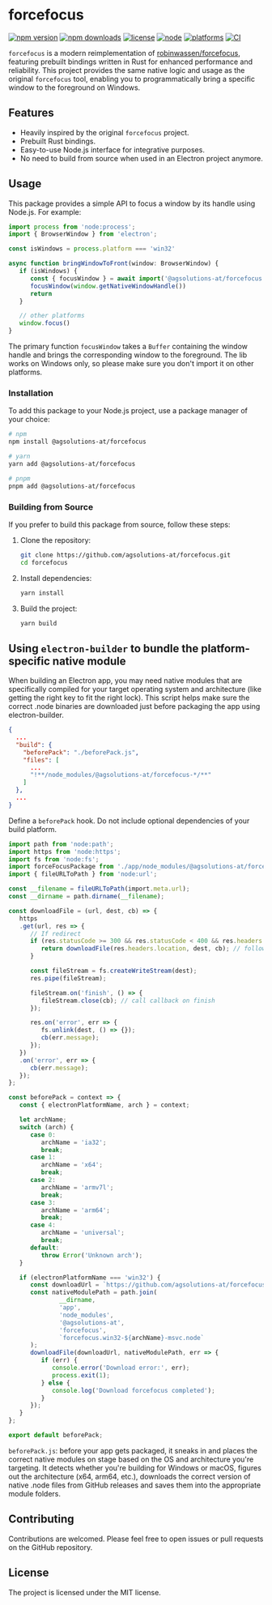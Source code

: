 # forcefocus

[![npm version](https://img.shields.io/npm/v/@agsolutions-at/forcefocus.svg)](https://www.npmjs.com/package/@agsolutions-at/forcefocus)
[![npm downloads](https://img.shields.io/npm/dm/@agsolutions-at/forcefocus.svg)](https://www.npmjs.com/package/@agsolutions-at/forcefocus)
[![license](https://img.shields.io/npm/l/@agsolutions-at/forcefocus.svg)](./LICENSE)
[![node](https://img.shields.io/node/v/@agsolutions-at/forcefocus)](https://nodejs.org)
[![platforms](https://img.shields.io/badge/platforms-Windows-blue)](#)
[![CI](https://github.com/agsolutions-at/forcefocus/actions/workflows/CI.yml/badge.svg)](https://github.com/agsolutions-at/forcefocus/actions/workflows/CI.yml)

`forcefocus` is a modern reimplementation of [robinwassen/forcefocus](https://github.com/robinwassen/forcefocus), featuring prebuilt bindings written
in Rust for enhanced performance and reliability. This project provides the same native logic and usage as the original `forcefocus` tool, enabling
you to programmatically bring a specific window to the foreground on Windows.

## Features

- Heavily inspired by the original `forcefocus` project.
- Prebuilt Rust bindings.
- Easy-to-use Node.js interface for integrative purposes.
- No need to build from source when used in an Electron project anymore.

## Usage

This package provides a simple API to focus a window by its handle using Node.js. For example:

```typescript
import process from 'node:process';
import { BrowserWindow } from 'electron';

const isWindows = process.platform === 'win32'

async function bringWindowToFront(window: BrowserWindow) {
   if (isWindows) {
      const { focusWindow } = await import('@agsolutions-at/forcefocus')
      focusWindow(window.getNativeWindowHandle())
      return
   }

   // other platforms
   window.focus()
}
```

The primary function `focusWindow` takes a `Buffer` containing the window handle and brings the corresponding window to the foreground.
The lib works on Windows only, so please make sure you don't import it on other platforms.

### Installation

To add this package to your Node.js project, use a package manager of your choice:

```bash
# npm
npm install @agsolutions-at/forcefocus

# yarn
yarn add @agsolutions-at/forcefocus

# pnpm
pnpm add @agsolutions-at/forcefocus
```

### Building from Source

If you prefer to build this package from source, follow these steps:

1. Clone the repository:
   ```bash
   git clone https://github.com/agsolutions-at/forcefocus.git
   cd forcefocus
   ```
2. Install dependencies:
   ```bash
   yarn install
   ```
3. Build the project:
   ```bash
   yarn build
   ```

## Using `electron-builder` to bundle the platform-specific native module

When building an Electron app, you may need native modules that are specifically compiled for your target operating system and architecture (like
getting the right key to fit the right lock). This script helps make sure the correct .node binaries are downloaded just before packaging the app
using electron-builder.

```json file=./package.json
{
  ...
  "build": {
    "beforePack": "./beforePack.js",
    "files": [
      ...
      "!**/node_modules/@agsolutions-at/forcefocus-*/**"
    ]
  },
  ...
}
```

Define a `beforePack` hook. Do not include optional dependencies of your build platform.

```typescript file=./beforePack.js
import path from 'node:path';
import https from 'node:https';
import fs from 'node:fs';
import forceFocusPackage from './app/node_modules/@agsolutions-at/forcefocus/package.json' with { type: 'json' };
import { fileURLToPath } from 'node:url';

const __filename = fileURLToPath(import.meta.url);
const __dirname = path.dirname(__filename);

const downloadFile = (url, dest, cb) => {
   https
   .get(url, res => {
      // If redirect
      if (res.statusCode >= 300 && res.statusCode < 400 && res.headers.location) {
         return downloadFile(res.headers.location, dest, cb); // follow redirect
      }

      const fileStream = fs.createWriteStream(dest);
      res.pipe(fileStream);

      fileStream.on('finish', () => {
         fileStream.close(cb); // call callback on finish
      });

      res.on('error', err => {
         fs.unlink(dest, () => {});
         cb(err.message);
      });
   })
   .on('error', err => {
      cb(err.message);
   });
};

const beforePack = context => {
   const { electronPlatformName, arch } = context;

   let archName;
   switch (arch) {
      case 0:
         archName = 'ia32';
         break;
      case 1:
         archName = 'x64';
         break;
      case 2:
         archName = 'armv7l';
         break;
      case 3:
         archName = 'arm64';
         break;
      case 4:
         archName = 'universal';
         break;
      default:
         throw Error('Unknown arch');
   }

   if (electronPlatformName === 'win32') {
      const downloadUrl = `https://github.com/agsolutions-at/forcefocus/releases/download/v${forceFocusPackage.version}/forcefocus.win32-${archName}-msvc.node`;
      const nativeModulePath = path.join(
              __dirname,
              'app',
              'node_modules',
              '@agsolutions-at',
              'forcefocus',
              `forcefocus.win32-${archName}-msvc.node`
      );
      downloadFile(downloadUrl, nativeModulePath, err => {
         if (err) {
            console.error('Download error:', err);
            process.exit(1);
         } else {
            console.log('Download forcefocus completed');
         }
      });
   }
};

export default beforePack;
```

`beforePack.js`: before your app gets packaged, it sneaks in and places the correct native modules on stage based on the OS and architecture you're
targeting.
It detects whether you're building for Windows or macOS, figures out the architecture (x64, arm64, etc.), downloads the correct version of native
.node files from GitHub releases and saves them into the appropriate module folders.


## Contributing

Contributions are welcomed.
Please feel free to open issues or pull requests on the GitHub repository.

## License

The project is licensed under the MIT license.

